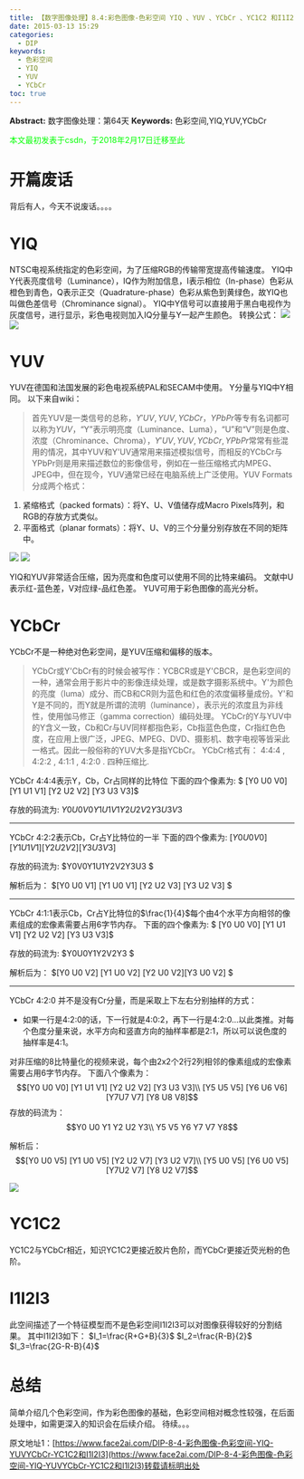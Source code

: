 ```yaml
---
title: 【数字图像处理】8.4:彩色图像-色彩空间 YIQ 、YUV 、YCbCr 、YC1C2 和I1I2I3
date: 2015-03-13 15:29
categories:
  - DIP
keywords:
  - 色彩空间
  - YIQ
  - YUV
  - YCbCr
toc: true
---
```

**Abstract:** 数字图像处理：第64天
**Keywords:** 色彩空间,YIQ,YUV,YCbCr
<!--more-->
<font color="00FF00">本文最初发表于csdn，于2018年2月17日迁移至此</font>
# 开篇废话
背后有人，今天不说废话。。。。
# YIQ
NTSC电视系统指定的色彩空间，为了压缩RGB的传输带宽提高传输速度。
YIQ中Y代表亮度信号（Luminance），IQ作为附加信息，I表示相位（In-phase）色彩从橙色到青色，Q表示正交（Quadrature-phase）色彩从紫色到黄绿色，故YIQ也叫做色差信号（Chrominance signal）。
YIQ中Y信号可以直接用于黑白电视作为灰度信号，进行显示，彩色电视则加入IQ分量与Y一起产生颜色。
转换公式：
![](https://tony4ai-1251394096.cos.ap-hongkong.myqcloud.com/blog_images/DIP-8-4-彩色图像-色彩空间-YIQ-YUVYCbCr-YC1C2和I1I2I3/20150313143318884.png)
![](https://tony4ai-1251394096.cos.ap-hongkong.myqcloud.com/blog_images/DIP-8-4-彩色图像-色彩空间-YIQ-YUVYCbCr-YC1C2和I1I2I3/20150313143634049.png)

# YUV
YUV在德国和法国发展的彩色电视系统PAL和SECAM中使用。
Y分量与YIQ中Y相同。
以下来自wiki：
>首先YUV是一类信号的总称，$Y'UV, YUV, YCbCr，YPbPr$等专有名词都可以称为$YUV$，“Y”表示明亮度（Luminance、Luma），“U”和“V”则是色度、浓度（Chrominance、Chroma），$Y'UV, YUV, YCbCr, YPbPr$常常有些混用的情况，其中YUV和Y'UV通常用来描述模拟信号，而相反的YCbCr与YPbPr则是用来描述数位的影像信号，例如在一些压缩格式内MPEG、JPEG中，但在现今，YUV通常已经在电脑系统上广泛使用。YUV Formats分成两个格式：
1. 紧缩格式（packed formats）：将Y、U、V值储存成Macro Pixels阵列，和RGB的存放方式类似。
2. 平面格式（planar formats）：将Y、U、V的三个分量分别存放在不同的矩阵中。

![](https://tony4ai-1251394096.cos.ap-hongkong.myqcloud.com/blog_images/DIP-8-4-彩色图像-色彩空间-YIQ-YUVYCbCr-YC1C2和I1I2I3/20150313144329727.png)
![](https://tony4ai-1251394096.cos.ap-hongkong.myqcloud.com/blog_images/DIP-8-4-彩色图像-色彩空间-YIQ-YUVYCbCr-YC1C2和I1I2I3/20150313144316280.png)

YIQ和YUV非常适合压缩，因为亮度和色度可以使用不同的比特来编码。
文献中U表示红-蓝色差，V对应绿-品红色差。
YUV可用于彩色图像的高光分析。
# YCbCr
YCbCr不是一种绝对色彩空间，是YUV压缩和偏移的版本。
>YCbCr或Y'CbCr有的时候会被写作：YCBCR或是Y'CBCR，是色彩空间的一种，通常会用于影片中的影像连续处理，或是数字摄影系统中。Y'为颜色的亮度（luma）成分、而CB和CR则为蓝色和红色的浓度偏移量成份。Y'和Y是不同的，而Y就是所谓的流明（luminance），表示光的浓度且为非线性，使用伽马修正（gamma correction）编码处理。
YCbCr的Y与YUV中的Y含义一致，Cb和Cr与UV同样都指色彩，Cb指蓝色色度，Cr指红色色度，在应用上很广泛，JPEG、MPEG、DVD、摄影机、数字电视等皆采此一格式。因此一般俗称的YUV大多是指YCbCr。
YCbCr格式有：
4∶4∶4 ,
4∶2∶2 ,
4∶1∶1 ,
4∶2∶0 .
四种压缩比.

YCbCr 4:4:4表示Y，Cb，Cr占同样的比特位
下面的四个像素为:
$ [Y0 U0 V0] [Y1 U1 V1] [Y2 U2 V2] [Y3 U3 V3]$

存放的码流为:
$Y0 U0 V0 Y1 U1 V1 Y2 U2 V2 Y3 U3 V3$


----------


YCbCr 4:2:2表示Cb，Cr占Y比特位的一半
下面的四个像素为:
$[Y0 U0 V0] [Y1 U1 V1] [Y2 U2 V2] [Y3 U3 V3]$

存放的码流为:
$Y0V0Y1U1Y2V2Y3U3 $

解析后为：
$[Y0 U0 V1] [Y1 U0 V1] [Y2 U2 V3] [Y3 U2 V3] $

----------

YCbCr 4:1:1表示Cb，Cr占Y比特位的$\frac{1}{4}$每个由4个水平方向相邻的像素组成的宏像素需要占用6字节内存。
下面的四个像素为:
$ [Y0 U0 V0] [Y1 U1 V1] [Y2 U2 V2] [Y3 U3 V3]$

存放的码流为:
$Y0U0Y1Y2V2Y3 $

解析后为：
$[Y0 U0 V2] [Y1 U0 V2] [Y2 U0 V2][Y3 U0 V2] $

----------

YCbCr 4:2:0 并不是没有Cr分量，而是采取上下左右分别抽样的方式：

 - 如果一行是4:2:0的话，下一行就是4:0:2，再下一行是4:2:0...以此类推。对每个色度分量来说，水平方向和竖直方向的抽样率都是2:1，所以可以说色度的抽样率是4:1。

对非压缩的8比特量化的视频来说，每个由2x2个2行2列相邻的像素组成的宏像素需要占用6字节内存。
下面八个像素为：
   $$[Y0 U0 V0] [Y1 U1 V1] [Y2 U2 V2] [Y3 U3 V3]\\
  [Y5 U5 V5] [Y6 U6 V6] [Y7U7 V7] [Y8 U8 V8]$$
存放的码流为：
   $$Y0 U0 Y1 Y2 U2 Y3\\
 Y5 V5 Y6 Y7 V7 Y8$$

解析后：
 $$[Y0 U0 V5] [Y1 U0 V5] [Y2 U2 V7] [Y3 U2 V7]\\
   [Y5 U0 V5] [Y6 U0 V5] [Y7U2 V7] [Y8 U2 V7]$$

![](https://tony4ai-1251394096.cos.ap-hongkong.myqcloud.com/blog_images/DIP-8-4-彩色图像-色彩空间-YIQ-YUVYCbCr-YC1C2和I1I2I3/20150313151447503.png)

# YC1C2
YC1C2与YCbCr相近，知识YC1C2更接近胶片色阶，而YCbCr更接近荧光粉的色阶。
# I1I2I3
此空间描述了一个特征模型而不是色彩空间I1I2I3可以对图像获得较好的分割结果。
其中I1I2I3如下：
$I_1=\frac{R+G+B}{3}$
$I_2=\frac{R-B}{2}$
$I_3=\frac{2G-R-B}{4}$
# 总结
简单介绍几个色彩空间，作为彩色图像的基础，色彩空间相对概念性较强，在后面处理中，如需更深入的知识会在后续介绍。
待续。。。





原文地址1：[https://www.face2ai.com/DIP-8-4-彩色图像-色彩空间-YIQ-YUVYCbCr-YC1C2和I1I2I3](https://www.face2ai.com/DIP-8-4-彩色图像-色彩空间-YIQ-YUVYCbCr-YC1C2和I1I2I3)转载请标明出处
